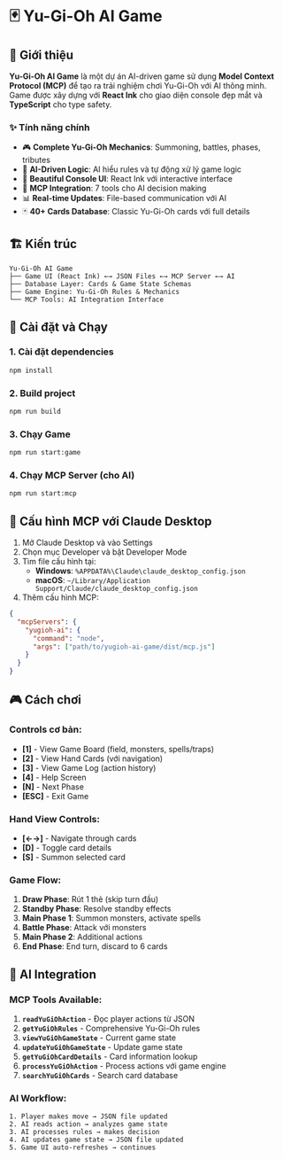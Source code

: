 # 🃏 Yu-Gi-Oh AI Game

## 🎯 Giới thiệu

**Yu-Gi-Oh AI Game** là một dự án AI-driven game sử dụng **Model Context Protocol (MCP)** để tạo ra trải nghiệm chơi Yu-Gi-Oh với AI thông minh. Game được xây dựng với **React Ink** cho giao diện console đẹp mắt và **TypeScript** cho type safety.

### ✨ Tính năng chính

- 🎮 **Complete Yu-Gi-Oh Mechanics**: Summoning, battles, phases, tributes
- 🤖 **AI-Driven Logic**: AI hiểu rules và tự động xử lý game logic
- 🎨 **Beautiful Console UI**: React Ink với interactive interface
- 🔧 **MCP Integration**: 7 tools cho AI decision making
- 📊 **Real-time Updates**: File-based communication với AI
- 🃏 **40+ Cards Database**: Classic Yu-Gi-Oh cards với full details

## 🏗️ Kiến trúc

```
Yu-Gi-Oh AI Game
├── Game UI (React Ink) ←→ JSON Files ←→ MCP Server ←→ AI
├── Database Layer: Cards & Game State Schemas
├── Game Engine: Yu-Gi-Oh Rules & Mechanics
└── MCP Tools: AI Integration Interface
```

## 🚀 Cài đặt và Chạy

### 1. Cài đặt dependencies

```bash
npm install
```

### 2. Build project

```bash
npm run build
```

### 3. Chạy Game

```bash
npm run start:game
```

### 4. Chạy MCP Server (cho AI)

```bash
npm run start:mcp
```

## 🔧 Cấu hình MCP với Claude Desktop

1. Mở Claude Desktop và vào Settings
2. Chọn mục Developer và bật Developer Mode
3. Tìm file cấu hình tại:
   - **Windows**: `%APPDATA%\Claude\claude_desktop_config.json`
   - **macOS**: `~/Library/Application Support/Claude/claude_desktop_config.json`
4. Thêm cấu hình MCP:

```json
{
  "mcpServers": {
    "yugioh-ai": {
      "command": "node",
      "args": ["path/to/yugioh-ai-game/dist/mcp.js"]
    }
  }
}
```

## 🎮 Cách chơi

### Controls cơ bản:

- **[1]** - View Game Board (field, monsters, spells/traps)
- **[2]** - View Hand Cards (với navigation)
- **[3]** - View Game Log (action history)
- **[4]** - Help Screen
- **[N]** - Next Phase
- **[ESC]** - Exit Game

### Hand View Controls:

- **[←→]** - Navigate through cards
- **[D]** - Toggle card details
- **[S]** - Summon selected card

### Game Flow:

1. **Draw Phase**: Rút 1 thẻ (skip turn đầu)
2. **Standby Phase**: Resolve standby effects
3. **Main Phase 1**: Summon monsters, activate spells
4. **Battle Phase**: Attack với monsters
5. **Main Phase 2**: Additional actions
6. **End Phase**: End turn, discard to 6 cards

## 🤖 AI Integration

### MCP Tools Available:

1. **`readYuGiOhAction`** - Đọc player actions từ JSON
2. **`getYuGiOhRules`** - Comprehensive Yu-Gi-Oh rules
3. **`viewYuGiOhGameState`** - Current game state
4. **`updateYuGiOhGameState`** - Update game state
5. **`getYuGiOhCardDetails`** - Card information lookup
6. **`processYuGiOhAction`** - Process actions với game engine
7. **`searchYuGiOhCards`** - Search card database

### AI Workflow:

```
1. Player makes move → JSON file updated
2. AI reads action → analyzes game state
3. AI processes rules → makes decision
4. AI updates game state → JSON file updated
5. Game UI auto-refreshes → continues
```

